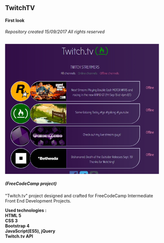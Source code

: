 ## TwitchTV
#### First look
###### Repository created 15/09/2017 All rights reserved 

![alt-текст](https://raw.githubusercontent.com/serg-gavel/TwitchTv/master/TwitchTV-FCC-S.Gavelyuk.jpg)
##### (FreeCodeCamp project)

"Twitch.tv" project designed and crafted for FreeCodeCamp Intermediate Front End Development Projects. 


__Used technologies :__  
**HTML 5**  
**CSS 3**  
**Bootstrap 4**  
**JavaScript(ES5), jQuery**  
**Twitch.tv API**  

